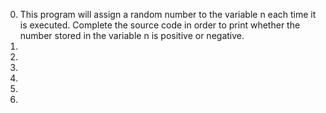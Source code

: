 0. This program will assign a random number to the variable n each time it is executed. Complete the source code in order to print whether the number stored in the variable n is positive or negative.
1.
2. 
3.
4.
5.
6.
